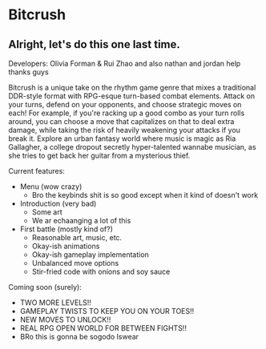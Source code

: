 # Bitcrush

## Alright, let's do this one last time.

Developers: Olivia Forman & Rui Zhao and also nathan and jordan help thanks guys

Bitcrush is a unique take on the rhythm game genre that mixes a traditional DDR-style format with RPG-esque turn-based combat elements. Attack on your turns, defend on your opponents, and choose strategic moves on each! For example, if you're racking up a good combo as your turn rolls around, you can choose a move that capitalizes on that to deal extra damage, while taking the risk of heavily weakening your attacks if you break it. Explore an urban fantasy world where music is magic as Ria Gallagher, a college dropout secretly hyper-talented wannabe musician, as she tries to get back her guitar from a mysterious thief.

Current features:
- Menu (wow crazy)
    - Bro the keybinds shit is so good except when it kind of doesn't work
- Introduction (very bad)
    - Some art
    - We ar echaanging a lot of this
- First battle (mostly kind of?)
    - Reasonable art, music, etc.
    - Okay-ish animations
    - Okay-ish gameplay implementation
    - Unbalanced move options
    - Stir-fried code with onions and soy sauce

Coming soon (surely):
- TWO MORE LEVELS!!
- GAMEPLAY TWISTS TO KEEP YOU ON YOUR TOES!!
- NEW MOVES TO UNLOCK!!
- REAL RPG OPEN WORLD FOR BETWEEN FIGHTS!!
- BRo this is gonna be sogodo Iswear